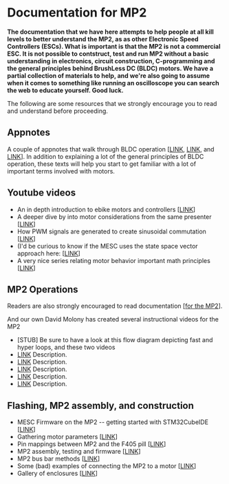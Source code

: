 # Documentation for MP2

**The documentation that we have here attempts to help people at all kill levels to better understand the MP2, as as other Electronic Speed Controllers (ESCs). What is important is that the MP2 is not a commercial ESC. It is not possible to contstruct, test and run MP2 without a basic understanding in electronics, circuit construction, C-programming and the general principles behind BrushLess DC (BLDC) motors. We have a partial collection of materials to help, and we're also going to assume when it comes to something like running an oscilloscope you can search the web to educate yourself. Good luck.**

The following are some resources that we strongly encourage you to read and understand before proceeding.

## Appnotes ##

A couple of appnotes that walk through BLDC operation [[LINK](https://www.monolithicpower.com/media/document/Brushless_DC_Motor_Fundamentals.pdf), [LINK](https://www.monolithicpower.com/media/document/Brushless_DC_Motor_Fundamentals.pdf), and [LINK](https://www.st.com/resource/en/application_note/cd00020086-sensorless-bldc-motor-control-and-bemf-sampling-methods-with--st7mc-stmicroelectronics.pdf)]. In addition to explaining a lot of the general principles of BLDC operation, these texts will help you start to get familiar with a lot of important terms involved with motors. 

## Youtube videos

* An in depth introduction to ebike motors and controllers [[LINK](https://www.youtube.com/watch?v=c96n0Ma2rLY)]
* A deeper dive by into motor considerations from the same presenter [[LINK](https://www.youtube.com/watch?v=dxJe_gygRGU)]
* How PWM signals are generated to create sinusoidal commutation [[LINK](https://www.youtube.com/watch?v=-By_vt27Xhs)]
* (I'd be curious to know if the MESC uses the state space vector approach here: [[LINK](https://youtu.be/-By_vt27Xhs?t=164)]
* A very nice series relating motor behavior important math principles [[LINK](https://www.youtube.com/watch?v=EHYEQM1sA3o)]

## MP2 Operations

Readers are also strongly encouraged to read documentation [[for the MP2](https://davidmolony.github.io/MESC_Firmware/)]. 

And our own David Molony has created several instructional videos for the MP2
* [STUB] Be sure to have a look at this flow diagram depicting fast and hyper loops, and these two videos
* [LINK](https://youtu.be/D8OxaPtngFE) Description.
* [LINK](https://youtube.com/shorts/5mvyW02K6BA) Description.
* [LINK](https://youtube.com/shorts/p_EUAOHa-1w) Description.
* [LINK](https://youtu.be/9agJsvzlajI) Description.
* [LINK](https://youtube.com/shorts/ht_xRyyBOWQ) Description.

## Flashing, MP2 assembly, and construction
* MESC Firmware on the MP2 -- getting started with STM32CubeIDE [[LINK](FIRMWARE_INTRO.md)]
* Gathering motor parameters [[LINK](MOTOR_PARAM.md)]
* Pin mappings between MP2 and the F405 pill [[LINK](MP2_F405PILL_PINOUTS.md)]
* MP2 assembly, testing and firmware [[LINK](PCB_ASSEMBLY_TESTING.md)]
* MP2 bus bar methods [[LINK](HIGHER_AMP_ASSEMBLY.md)]
* Some (bad) examples of connecting the MP2 to a motor [[LINK](QS165_MP2_WIRING.md)]
* Gallery of enclosures [[LINK](ENCLOSURE_GALLERY.md)]
